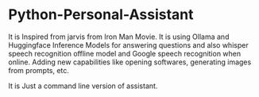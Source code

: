 # Python-Personal-Assistant
It is Inspired from jarvis from Iron Man Movie. It is using Ollama and Huggingface Inference Models for answering questions and also whisper speech recognition offline model and Google speech recognition when online. Adding new capabilities like opening softwares, generating images from prompts, etc.

It is Just a command line version of assistant. 


